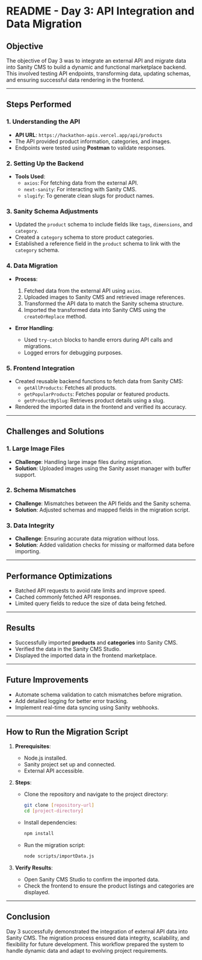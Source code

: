 # README - Day 3: API Integration and Data Migration

## Objective
The objective of Day 3 was to integrate an external API and migrate data into Sanity CMS to build a dynamic and functional marketplace backend. This involved testing API endpoints, transforming data, updating schemas, and ensuring successful data rendering in the frontend.

---

## Steps Performed

### 1. **Understanding the API**
- **API URL**: `https://hackathon-apis.vercel.app/api/products`
- The API provided product information, categories, and images.
- Endpoints were tested using **Postman** to validate responses.

### 2. **Setting Up the Backend**
- **Tools Used**:
  - `axios`: For fetching data from the external API.
  - `next-sanity`: For interacting with Sanity CMS.
  - `slugify`: To generate clean slugs for product names.

### 3. **Sanity Schema Adjustments**
- Updated the `product` schema to include fields like `tags`, `dimensions`, and `category`.
- Created a `category` schema to store product categories.
- Established a reference field in the `product` schema to link with the `category` schema.

### 4. **Data Migration**
- **Process**:
  1. Fetched data from the external API using `axios`.
  2. Uploaded images to Sanity CMS and retrieved image references.
  3. Transformed the API data to match the Sanity schema structure.
  4. Imported the transformed data into Sanity CMS using the `createOrReplace` method.

- **Error Handling**:
  - Used `try-catch` blocks to handle errors during API calls and migrations.
  - Logged errors for debugging purposes.

### 5. **Frontend Integration**
- Created reusable backend functions to fetch data from Sanity CMS:
  - `getAllProducts`: Fetches all products.
  - `getPopularProducts`: Fetches popular or featured products.
  - `getProductBySlug`: Retrieves product details using a slug.
- Rendered the imported data in the frontend and verified its accuracy.

---

## Challenges and Solutions

### 1. **Large Image Files**
- **Challenge**: Handling large image files during migration.
- **Solution**: Uploaded images using the Sanity asset manager with buffer support.

### 2. **Schema Mismatches**
- **Challenge**: Mismatches between the API fields and the Sanity schema.
- **Solution**: Adjusted schemas and mapped fields in the migration script.

### 3. **Data Integrity**
- **Challenge**: Ensuring accurate data migration without loss.
- **Solution**: Added validation checks for missing or malformed data before importing.

---

## Performance Optimizations
- Batched API requests to avoid rate limits and improve speed.
- Cached commonly fetched API responses.
- Limited query fields to reduce the size of data being fetched.

---

## Results
- Successfully imported **products** and **categories** into Sanity CMS.
- Verified the data in the Sanity CMS Studio.
- Displayed the imported data in the frontend marketplace.

---

## Future Improvements
- Automate schema validation to catch mismatches before migration.
- Add detailed logging for better error tracking.
- Implement real-time data syncing using Sanity webhooks.

---

## How to Run the Migration Script

1. **Prerequisites**:
   - Node.js installed.
   - Sanity project set up and connected.
   - External API accessible.

2. **Steps**:
   - Clone the repository and navigate to the project directory:
     ```bash
     git clone [repository-url]
     cd [project-directory]
     ```
   - Install dependencies:
     ```bash
     npm install
     ```
   - Run the migration script:
     ```bash
     node scripts/importData.js
     ```

3. **Verify Results**:
   - Open Sanity CMS Studio to confirm the imported data.
   - Check the frontend to ensure the product listings and categories are displayed.

---

## Conclusion
Day 3 successfully demonstrated the integration of external API data into Sanity CMS. The migration process ensured data integrity, scalability, and flexibility for future development. This workflow prepared the system to handle dynamic data and adapt to evolving project requirements.
